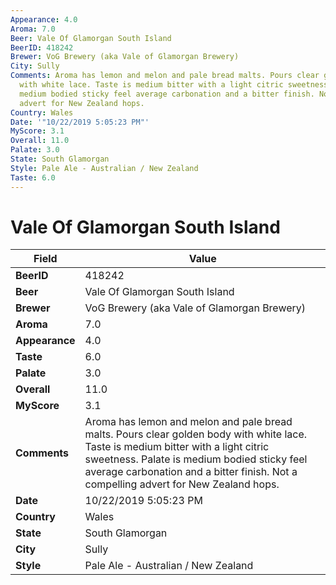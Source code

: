 ```yaml
---
Appearance: 4.0
Aroma: 7.0
Beer: Vale Of Glamorgan South Island
BeerID: 418242
Brewer: VoG Brewery (aka Vale of Glamorgan Brewery)
City: Sully
Comments: Aroma has lemon and melon and pale bread malts. Pours clear golden body
  with white lace. Taste is medium bitter with a light citric sweetness.  Palate is
  medium bodied sticky feel average carbonation and a bitter finish. Not a compelling
  advert for New Zealand hops.
Country: Wales
Date: '"10/22/2019 5:05:23 PM"'
MyScore: 3.1
Overall: 11.0
Palate: 3.0
State: South Glamorgan
Style: Pale Ale - Australian / New Zealand
Taste: 6.0
---
```


# Vale Of Glamorgan South Island

| Field         | Value |
|---------------|-------|
| **BeerID** | 418242 |
| **Beer** | Vale Of Glamorgan South Island |
| **Brewer** | VoG Brewery (aka Vale of Glamorgan Brewery) |
| **Aroma** | 7.0 |
| **Appearance** | 4.0 |
| **Taste** | 6.0 |
| **Palate** | 3.0 |
| **Overall** | 11.0 |
| **MyScore** | 3.1 |
| **Comments** | Aroma has lemon and melon and pale bread malts. Pours clear golden body with white lace. Taste is medium bitter with a light citric sweetness.  Palate is medium bodied sticky feel average carbonation and a bitter finish. Not a compelling advert for New Zealand hops. |
| **Date** | 10/22/2019 5:05:23 PM |
| **Country** | Wales |
| **State** | South Glamorgan |
| **City** | Sully |
| **Style** | Pale Ale - Australian / New Zealand |

